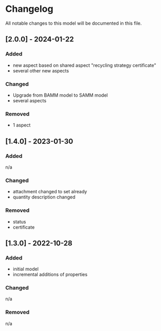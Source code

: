 # Changelog
All notable changes to this model will be documented in this file.

## [2.0.0] - 2024-01-22
### Added
- new aspect based on shared aspect "recycling strategy certificate"
- several other new aspects

### Changed
- Upgrade from BAMM model to SAMM model
- several aspects

### Removed
- 1 aspect

## [1.4.0] - 2023-01-30
### Added
n/a

### Changed
- attachment changed to set already
- quantity description changed

### Removed
- status
- certificate

## [1.3.0] - 2022-10-28
### Added
- initial model
- incremental additions of properties

### Changed
n/a

### Removed
n/a